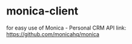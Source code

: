 # monica-client

for easy use of Monica - Personal CRM API
link: https://github.com/monicahq/monica
